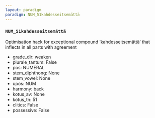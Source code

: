 ```yaml
---
layout: paradigm
paradigm: NUM_51kahdesseitsemättä
---
```

### ` NUM_51kahdesseitsemättä `

Optimisation hack for exceptional compound ’kahdesseitsemättä’ that inflects in all parts with agreement
* grade_dir: weaken
* plurale_tantum: False
* pos: NUMERAL
* stem_diphthong: None
* stem_vowel: None
* upos: NUM
* harmony: back
* kotus_av: None
* kotus_tn: 51
* clitics: False
* possessive: False
